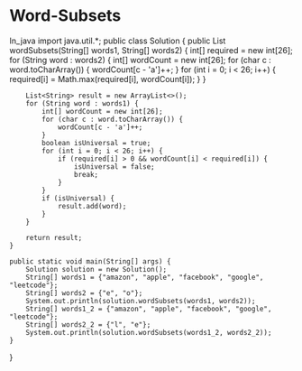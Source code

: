 # Word-Subsets
In_java
import java.util.*;
public class Solution {
    public List<String> wordSubsets(String[] words1, String[] words2) {
        int[] required = new int[26]; 
        for (String word : words2) {
            int[] wordCount = new int[26]; 
            for (char c : word.toCharArray()) {
                wordCount[c - 'a']++; 
            }
            for (int i = 0; i < 26; i++) {
                required[i] = Math.max(required[i], wordCount[i]);
            }
        }

        List<String> result = new ArrayList<>();
        for (String word : words1) {
            int[] wordCount = new int[26]; 
            for (char c : word.toCharArray()) {
                wordCount[c - 'a']++; 
            }
            boolean isUniversal = true;
            for (int i = 0; i < 26; i++) {
                if (required[i] > 0 && wordCount[i] < required[i]) {
                    isUniversal = false;
                    break;
                }
            }
            if (isUniversal) {
                result.add(word);
            }
        }

        return result;
    }

    public static void main(String[] args) {
        Solution solution = new Solution();
        String[] words1 = {"amazon", "apple", "facebook", "google", "leetcode"};
        String[] words2 = {"e", "o"};
        System.out.println(solution.wordSubsets(words1, words2)); 
        String[] words1_2 = {"amazon", "apple", "facebook", "google", "leetcode"};
        String[] words2_2 = {"l", "e"};
        System.out.println(solution.wordSubsets(words1_2, words2_2));
    }
}
